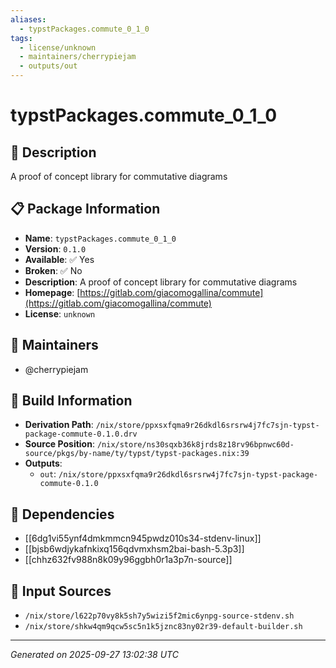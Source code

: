 ```yaml
---
aliases:
  - typstPackages.commute_0_1_0
tags:
  - license/unknown
  - maintainers/cherrypiejam
  - outputs/out
---
```


# typstPackages.commute_0_1_0

## 📝 Description

A proof of concept library for commutative diagrams

## 📋 Package Information

- **Name**: `typstPackages.commute_0_1_0`
- **Version**: `0.1.0`
- **Available**: ✅ Yes
- **Broken**: ✅ No
- **Description**: A proof of concept library for commutative diagrams
- **Homepage**: [https://gitlab.com/giacomogallina/commute](https://gitlab.com/giacomogallina/commute)
- **License**: `unknown`
## 👥 Maintainers

- @cherrypiejam


## 🔧 Build Information

- **Derivation Path**: `/nix/store/ppxsxfqma9r26dkdl6srsrw4j7fc7sjn-typst-package-commute-0.1.0.drv`
- **Source Position**: `/nix/store/ns30sqxb36k8jrds8z18rv96bpnwc60d-source/pkgs/by-name/ty/typst/typst-packages.nix:39`
- **Outputs**:
  - `out`:  `/nix/store/ppxsxfqma9r26dkdl6srsrw4j7fc7sjn-typst-package-commute-0.1.0`

## 🔗 Dependencies

- [[6dg1vi55ynf4dmkmmcn945pwdz010s34-stdenv-linux]]
- [[bjsb6wdjykafnkixq156qdvmxhsm2bai-bash-5.3p3]]
- [[chhz632fv988n8k09y96ggbh0r1a3p7n-source]]

## 📁 Input Sources

- `/nix/store/l622p70vy8k5sh7y5wizi5f2mic6ynpg-source-stdenv.sh`
- `/nix/store/shkw4qm9qcw5sc5n1k5jznc83ny02r39-default-builder.sh`

---
*Generated on 2025-09-27 13:02:38 UTC*
